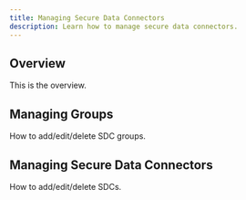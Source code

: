 ```yaml
---
title: Managing Secure Data Connectors
description: Learn how to manage secure data connectors.
---
```


## Overview

This is the overview.

## Managing Groups

How to add/edit/delete SDC groups.

## Managing Secure Data Connectors

How to add/edit/delete SDCs.